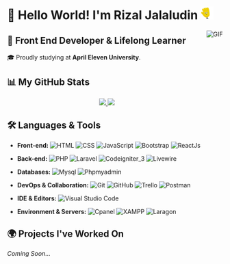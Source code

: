 # 👋 Hello World! I'm Rizal Jalaludin <a href="https://github.com/rizaljalaludin18"><img alt="GIF" src="https://github.com/SatYu26/SatYu26/blob/master/Assets/wave.gif" width="30px" /></a>

<a href="https://github.com/rizaljalaludin18">
  <img align="right" alt="GIF" height="160px" src="https://octodex.github.com/images/daftpunktocat-guy.gif" />
</a>

## 🚀 Front End Developer & Lifelong Learner

🎓 Proudly studying at **April Eleven University**.

## 📊 My GitHub Stats

<p align="center">
  <a href="https://github.com/rizaljalaludin18">
    <img height="180em" src="https://github-readme-stats-eight-theta.vercel.app/api?username=rizaljalaludin18&show_icons=true&theme=algolia&include_all_commits=true&count_private=true"/>
    <img height="180em" src="https://github-readme-stats-eight-theta.vercel.app/api/top-langs/?username=rizaljalaludin18&layout=compact&langs_count=8&theme=algolia"/>
  </a>
</p>

## 🛠️ Languages & Tools

- **Front-end:** ![HTML](https://img.shields.io/badge/-HTML-05122A?style=flat&logo=HTML5) ![CSS](https://img.shields.io/badge/-CSS-05122A?style=flat&logo=CSS3&logoColor=1572B6) ![JavaScript](https://img.shields.io/badge/-JavaScript-000?&logo=JavaScript) ![Bootstrap](https://img.shields.io/badge/-Bootstrap-05122A?style=flat&logo=Bootstrap) ![ReactJs](https://img.shields.io/badge/-ReactJs-000?&logo=React)

- **Back-end:** ![PHP](https://img.shields.io/badge/-PHP-000?&logo=PHP) ![Laravel](https://img.shields.io/badge/-Laravel-000?&logo=Laravel) ![Codeigniter_3](https://img.shields.io/badge/-CODEIGNITER_3-000?&logo=CODEIGNITER) ![Livewire](https://img.shields.io/badge/-Livewire-000?&logo=Livewire)

- **Databases:** ![Mysql](https://img.shields.io/badge/-SQL-000?&logo=MySQL) ![Phpmyadmin](https://img.shields.io/badge/-Phpmyadmin-000?&logo=Phpmyadmin)

- **DevOps & Collaboration:** ![Git](https://img.shields.io/badge/-Git-05122A?style=flat&logo=git) ![GitHub](https://img.shields.io/badge/-GitHub-05122A?style=flat&logo=github) ![Trello](https://img.shields.io/badge/Trello-0052CC?style=flat&logo=trello&logoColor=white) ![Postman](https://img.shields.io/badge/Postman-FF6C37?style=flat&logo=Postman&logoColor=white)

- **IDE & Editors:** ![Visual Studio Code](https://img.shields.io/badge/-Visual%20Studio%20Code-05122A?style=flat&logo=visual-studio-code&logoColor=007ACC)

- **Environment & Servers:** ![Cpanel](https://img.shields.io/badge/-Cpanel-000?&logo=Cpanel&logoColor=F90) ![XAMPP](https://img.shields.io/badge/-Xampp-000?&logo=Xampp) ![Laragon](https://img.shields.io/badge/-Laragon-000?&logo=Laragon)

## 🌍 Projects I've Worked On

_Coming Soon..._
